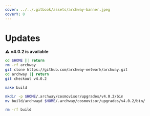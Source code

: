 ```yaml
---
cover: ../../.gitbook/assets/archway-banner.jpeg
coverY: 0
---
```


# Updates

⚠️ **v4.0.2 is available**

```bash
cd $HOME || return
rm -rf archway
git clone https://github.com/archway-network/archway.git
cd archway || return
git checkout v4.0.2

make build

mkdir -p $HOME/.archway/cosmovisor/upgrades/v4.0.2/bin
mv build/archwayd $HOME/.archway/cosmovisor/upgrades/v4.0.2/bin/

rm -rf build
```
